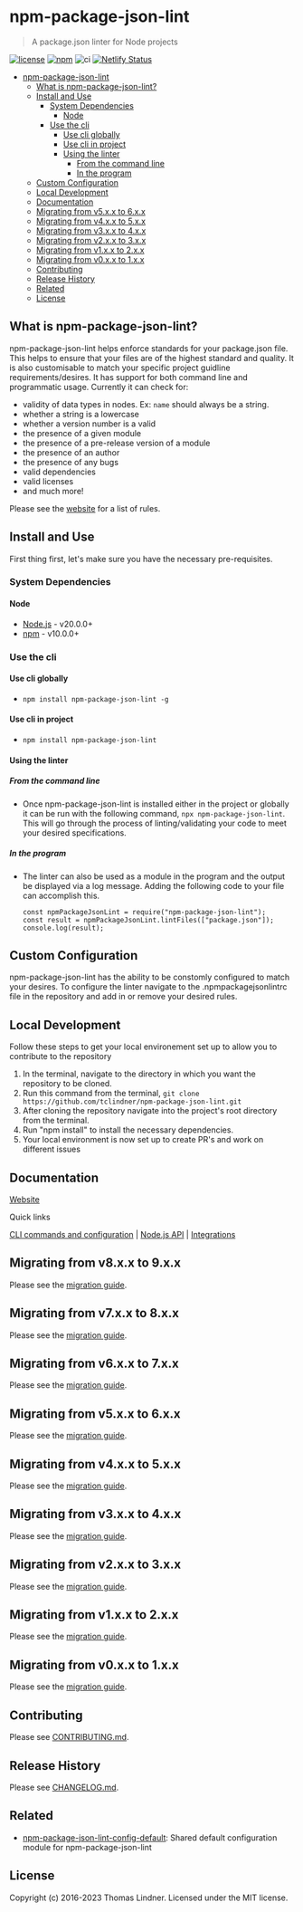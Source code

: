 # npm-package-json-lint

> A package.json linter for Node projects


[![license](https://img.shields.io/github/license/tclindner/npm-package-json-lint.svg?maxAge=2592000&style=flat-square)](https://github.com/tclindner/npm-package-json-lint/blob/master/LICENSE)
[![npm](https://img.shields.io/npm/v/npm-package-json-lint.svg?maxAge=2592000?style=flat-square)](https://www.npmjs.com/package/npm-package-json-lint)
![ci](https://github.com/tclindner/npm-package-json-lint/workflows/ci/badge.svg?branch=master)
[![Netlify Status](https://api.netlify.com/api/v1/badges/e76a30d9-13f0-4691-a49b-454570589de2/deploy-status)](https://app.netlify.com/sites/npmpackagejsonlint/deploys)

- [npm-package-json-lint](#npm-package-json-lint)
  * [What is npm-package-json-lint?](#what-is-npm-package-json-lint-)
  * [Install and Use](#install-and-use)
    + [System Dependencies](#system-dependencies)
      - [Node](#node)
    + [Use the cli](#use-the-cli)
      - [Use cli globally](#use-cli-globally)
      - [Use cli in project](#use-cli-in-project)
      - [Using the linter](#using-the-linter)
        * [From the command line](#from-the-command-line)
        * [In the program](#in-the-program)
  * [Custom Configuration](#custom-configuration)
  * [Local Development](#local-development)
  * [Documentation](#documentation)
  * [Migrating from v5.x.x to 6.x.x](#migrating-from-v5xx-to-6xx)
  * [Migrating from v4.x.x to 5.x.x](#migrating-from-v4xx-to-5xx)
  * [Migrating from v3.x.x to 4.x.x](#migrating-from-v3xx-to-4xx)
  * [Migrating from v2.x.x to 3.x.x](#migrating-from-v2xx-to-3xx)
  * [Migrating from v1.x.x to 2.x.x](#migrating-from-v1xx-to-2xx)
  * [Migrating from v0.x.x to 1.x.x](#migrating-from-v0xx-to-1xx)
  * [Contributing](#contributing)
  * [Release History](#release-history)
  * [Related](#related)
  * [License](#license)

## What is npm-package-json-lint?

npm-package-json-lint helps enforce standards for your package.json file.
This helps to ensure that your files are of the highest standard and quality.
It is also customisable to match your specific project guidline requirements/desires.
It has support for both command line and programmatic usage.
Currently it can check for:

* validity of data types in nodes. Ex: `name` should always be a string.
* whether a string is a lowercase
* whether a version number is a valid
* the presence of a given module
* the presence of a pre-release version of a module
* the presence of an author
* the presence of any bugs
* valid dependencies
* valid licenses
* and much more!

Please see the [website](https://npmpackagejsonlint.org/docs/rules) for a list of rules.

## Install and Use

First thing first, let's make sure you have the necessary pre-requisites.

### System Dependencies

#### Node

* [Node.js](https://nodejs.org/) - v20.0.0+
* [npm](http://npmjs.com) - v10.0.0+

### Use the cli

#### Use cli globally

* `npm install npm-package-json-lint -g`

#### Use cli in project

* `npm install npm-package-json-lint`

#### Using the linter

##### From the command line

* Once npm-package-json-lint is installed either in the project or globally it can be run with the 
  following command, `npx npm-package-json-lint`. This will go through the process of linting/validating
  your code to meet your desired specifications.
  
##### In the program

* The linter can also be used as a module in the program and the output be displayed via a log message.
  Adding the following code to your file can accomplish this.

  ```
  const npmPackageJsonLint = require("npm-package-json-lint");
  const result = npmPackageJsonLint.lintFiles(["package.json"]);
  console.log(result);
  ```
 
## Custom Configuration

  npm-package-json-lint has the ability to be constomly configured to match your desires.
  To configure the linter navigate to the .npmpackagejsonlintrc file in the repository and add
  in or remove your desired rules.

## Local Development
Follow these steps to get your local environement set up to allow you to contribute to the repository

1. In the terminal, navigate to the directory in which you want the repository to be cloned.
2. Run this command from the terminal, `git clone https://github.com/tclindner/npm-package-json-lint.git`
3. After cloning the repository navigate into the project's root directory from the terminal.
4. Run "npm install" to install the necessary dependencies.
5. Your local environment is now set up to create PR's and work on different issues

## Documentation

[Website](https://npmpackagejsonlint.org)

Quick links

[CLI commands and configuration](https://npmpackagejsonlint.org/docs/cli) | [Node.js API](https://npmpackagejsonlint.org/docs/api) | [Integrations](https://npmpackagejsonlint.org/docs/integrations)

## Migrating from v8.x.x to 9.x.x

Please see the [migration guide](https://npmpackagejsonlint.org/docs/v8-to-v9).

## Migrating from v7.x.x to 8.x.x

Please see the [migration guide](https://npmpackagejsonlint.org/docs/v7-to-v8).

## Migrating from v6.x.x to 7.x.x

Please see the [migration guide](https://npmpackagejsonlint.org/docs/v6-to-v7).

## Migrating from v5.x.x to 6.x.x

Please see the [migration guide](https://npmpackagejsonlint.org/docs/v5-to-v6).

## Migrating from v4.x.x to 5.x.x

Please see the [migration guide](https://npmpackagejsonlint.org/docs/v4-to-v5).

## Migrating from v3.x.x to 4.x.x

Please see the [migration guide](https://npmpackagejsonlint.org/docs/v3-to-v4).

## Migrating from v2.x.x to 3.x.x

Please see the [migration guide](https://npmpackagejsonlint.org/docs/v2-to-v3).

## Migrating from v1.x.x to 2.x.x

Please see the [migration guide](https://npmpackagejsonlint.org/docs/v1-to-v2).

## Migrating from v0.x.x to 1.x.x

Please see the [migration guide](https://npmpackagejsonlint.org/docs/v0-to-v1).

## Contributing

Please see [CONTRIBUTING.md](CONTRIBUTING.md).

## Release History

Please see [CHANGELOG.md](CHANGELOG.md).

## Related

* [npm-package-json-lint-config-default](https://github.com/tclindner/npm-package-json-lint-config-default): Shared default configuration module for npm-package-json-lint

## License

Copyright (c) 2016-2023 Thomas Lindner. Licensed under the MIT license.
